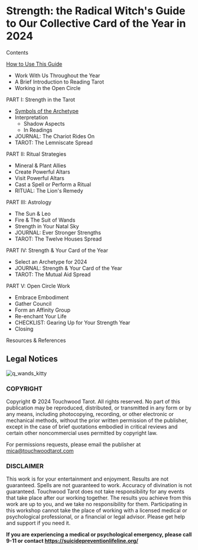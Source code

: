 # Strength: the Radical Witch's Guide to Our Collective Card of the Year in 2024

Contents

[How to Use This Guide](how-to-use-this-guide.md)
* Work With Us Throughout the Year
* A Brief Introduction to Reading Tarot
* Working in the Open Circle
  
PART I: Strength in the Tarot
* [Symbols of the Archetype](symbols-of-the-archetype.md)
* Interpretation
  * Shadow Aspects
  * In Readings
* JOURNAL: The Chariot Rides On
* TAROT: The Lemniscate Spread
  
PART II: Ritual Strategies
* Mineral & Plant Allies
* Create Powerful Altars
* Visit Powerful Altars
* Cast a Spell or Perform a Ritual
* RITUAL: The Lion's Remedy
  
PART III: Astrology
* The Sun & Leo
* Fire & The Suit of Wands
* Strength in Your Natal Sky
* JOURNAL: Ever Stronger Strengths
* TAROT: The Twelve Houses Spread
  
PART IV: Strength & Your Card of the Year
* Select an Archetype for 2024
* JOURNAL: Strength & Your Card of the Year
* TAROT: The Mutual Aid Spread
  
PART V: Open Circle Work
* Embrace Embodiment
* Gather Council
* Form an Affinity Group
* Re-enchant Your Life
* CHECKLIST: Gearing Up for Your Strength Year
* Closing
  
Resources & References

## Legal Notices

![q_wands_kitty](https://github.com/micaelaneus/strength-as-ccoty/assets/5696026/7c732d77-e8ef-4fe2-ae4e-0752e7c090f6)

### COPYRIGHT

Copyright © 2024 Touchwood Tarot. All rights reserved. No part of this publication may be reproduced, distributed, or transmitted in any form or by any means, including photocopying, recording, or other electronic or mechanical methods, without the prior written permission of the publisher, except in the case of brief quotations embodied in critical reviews and certain other noncommercial uses permitted by copyright law.

For permissions requests, please email the publisher at mica@touchwoodtarot.com

### DISCLAIMER

This work is for your entertainment and enjoyment. Results are not guaranteed. Spells are not guaranteed to work. Accuracy of divination is not guaranteed. Touchwood Tarot does not take responsibility for any events that take place after our working together. The results you achieve from this work are up to you, and we take no responsibility for them. Participating in this workshop cannot take the place of working with a licensed medical or psychological professional, or a financial or legal advisor. Please get help and support if you need it.

**If you are experiencing a medical or psychological emergency, please call 9-11 or contact https://suicidepreventionlifeline.org/**
